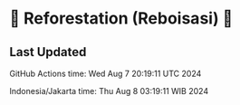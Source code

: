 
# 🌳 Reforestation (Reboisasi) 🌲

## Last Updated

GitHub Actions time: Wed Aug  7 20:19:11 UTC 2024

Indonesia/Jakarta time: Thu Aug  8 03:19:11 WIB 2024
